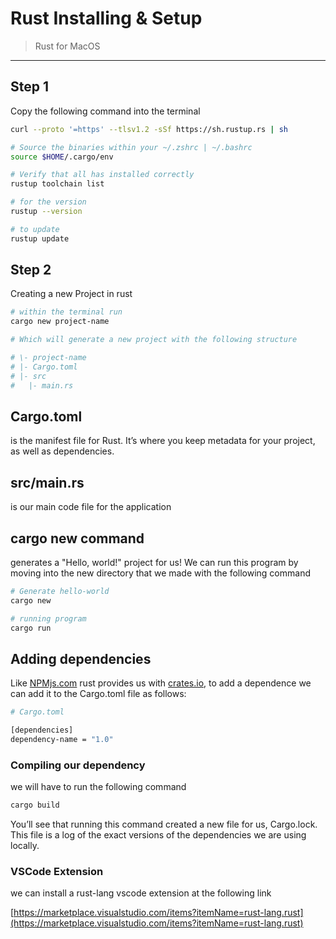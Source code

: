 # Rust Installing & Setup

> Rust for MacOS

---

## Step 1

Copy the following command into the terminal

```bash
curl --proto '=https' --tlsv1.2 -sSf https://sh.rustup.rs | sh

# Source the binaries within your ~/.zshrc | ~/.bashrc
source $HOME/.cargo/env

# Verify that all has installed correctly
rustup toolchain list

# for the version
rustup --version

# to update
rustup update
```

## Step 2

Creating a new Project in rust

```bash
# within the terminal run
cargo new project-name

# Which will generate a new project with the following structure

# \- project-name
# |- Cargo.toml
# |- src
#   |- main.rs
```

## Cargo.toml

is the manifest file for Rust. It’s where you keep metadata for your project, as well as dependencies.

## src/main.rs

is our main code file for the application

## cargo new command

generates a "Hello, world!" project for us! We can run this program by moving into the new directory that we made with the following command

```bash
# Generate hello-world
cargo new

# running program
cargo run
```

## Adding dependencies

Like [NPMjs.com](http://npmjs.com) rust provides us with [crates.io](http://crates.io/), to add a dependence we can add it to the Cargo.toml file as follows:

```bash
# Cargo.toml

[dependencies]
dependency-name = "1.0"
```

### Compiling our dependency

we will have to run the following command

```bash
cargo build
```

You’ll see that running this command created a new file for us, Cargo.lock. This file is a log of the exact versions of the dependencies we are using locally.

### VSCode Extension

we can install a rust-lang vscode extension at the following link

[https://marketplace.visualstudio.com/items?itemName=rust-lang.rust](https://marketplace.visualstudio.com/items?itemName=rust-lang.rust)

